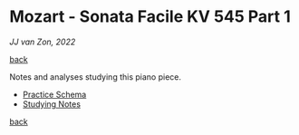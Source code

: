 Mozart - Sonata Facile KV 545 Part 1
====================================

*JJ van Zon, 2022*

[back](../README.md)

Notes and analyses studying this piano piece.

- [Practice Schema](mozart-sonata-facile-part-1-practice-schema.md)
- [Studying Notes](mozart-sonata-facile-part-1-studying-notes.md)

[back](../README.md)
